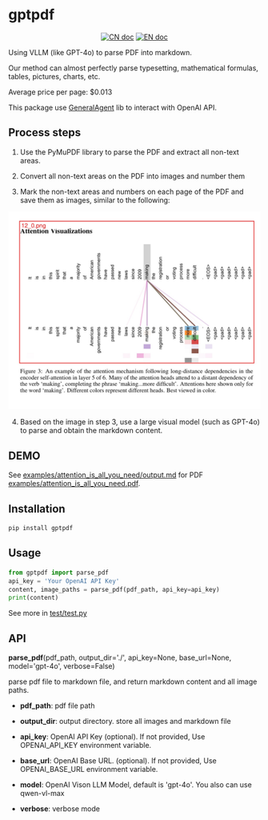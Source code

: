 # gptpdf

<p align="center">
<a href="README_CN.md"><img src="https://img.shields.io/badge/文档-中文版-blue.svg" alt="CN doc"></a>
<a href="README.md"><img src="https://img.shields.io/badge/document-English-blue.svg" alt="EN doc"></a>
</p>

Using VLLM (like GPT-4o) to parse PDF into markdown.

Our method can almost perfectly parse typesetting, mathematical formulas, tables, pictures, charts, etc.

Average price per page: $0.013

This package use [GeneralAgent](https://github.com/CosmosShadow/GeneralAgent) lib to interact with OpenAI API.



## Process steps

1. Use the PyMuPDF library to parse the PDF and extract all non-text areas.

2. Convert all non-text areas on the PDF into images and number them

3. Mark the non-text areas and numbers on each page of the PDF and save them as images, similar to the following:

![](docs/demo.jpg)

4. Based on the image in step 3, use a large visual model (such as GPT-4o) to parse and obtain the markdown content.



## DEMO

See [examples/attention_is_all_you_need/output.md](examples/attention_is_all_you_need/output.md) for PDF [examples/attention_is_all_you_need.pdf](examples/attention_is_all_you_need.pdf).



## Installation

```bash
pip install gptpdf
```



## Usage

```python
from gptpdf import parse_pdf
api_key = 'Your OpenAI API Key'
content, image_paths = parse_pdf(pdf_path, api_key=api_key)
print(content)
```

See more in [test/test.py](test/test.py)



## API

**parse_pdf**(pdf_path, output_dir='./', api_key=None, base_url=None, model='gpt-4o', verbose=False)

parse pdf file to markdown file, and return markdown content and all image paths.

- **pdf_path**: pdf file path

- **output_dir**: output directory. store all images and markdown file

- **api_key**: OpenAI API Key (optional). If not provided, Use OPENAI_API_KEY environment variable.

- **base_url**: OpenAI Base URL. (optional). If not provided, Use OPENAI_BASE_URL environment variable.

- **model**: OpenAI Vison LLM Model, default is 'gpt-4o'. You also can use qwen-vl-max

- **verbose**: verbose mode